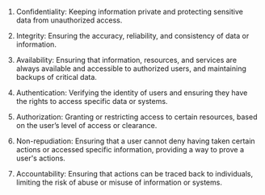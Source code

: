 1. Confidentiality: Keeping information private and protecting sensitive data from unauthorized access.

2. Integrity: Ensuring the accuracy, reliability, and consistency of data or information.

3. Availability: Ensuring that information, resources, and services are always available and accessible to authorized users, and maintaining backups of critical data.

4. Authentication: Verifying the identity of users and ensuring they have the rights to access specific data or systems.

5. Authorization: Granting or restricting access to certain resources, based on the user’s level of access or clearance.

6. Non-repudiation: Ensuring that a user cannot deny having taken certain actions or accessed specific information, providing a way to prove a user's actions.

7. Accountability: Ensuring that actions can be traced back to individuals, limiting the risk of abuse or misuse of information or systems.